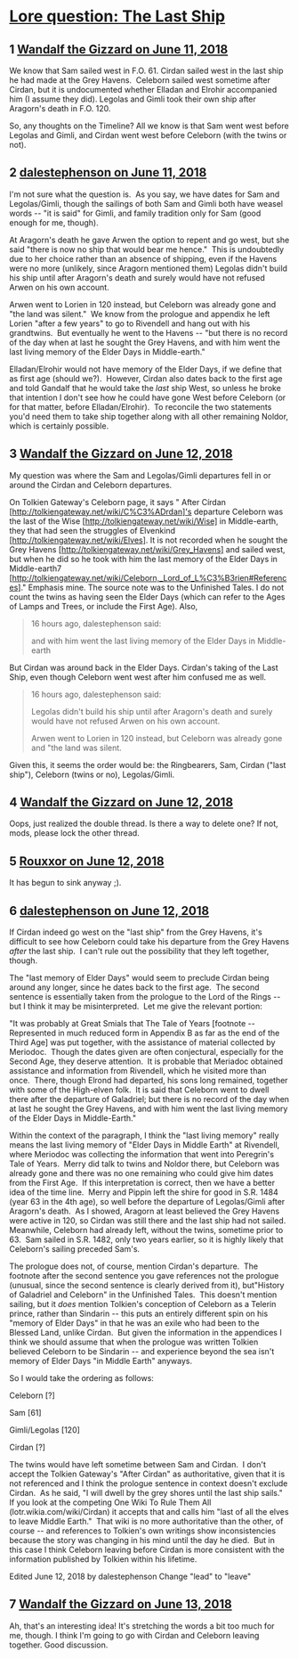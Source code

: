 # [Lore question: The Last Ship](https://community.fantasyflightgames.com/topic/277613-lore-question-the-last-ship/)

## 1 [Wandalf the Gizzard on June 11, 2018](https://community.fantasyflightgames.com/topic/277613-lore-question-the-last-ship/?do=findComment&comment=3369866)

We know that Sam sailed west in F.O. 61. Cirdan sailed west in the last ship he had made at the Grey Havens.  Celeborn sailed west sometime after Cirdan, but it is undocumented whether Elladan and Elrohir accompanied him (I assume they did). Legolas and Gimli took their own ship after Aragorn's death in F.O. 120.

So, any thoughts on the Timeline? All we know is that Sam went west before Legolas and Gimli, and Cirdan went west before Celeborn (with the twins or not).

## 2 [dalestephenson on June 11, 2018](https://community.fantasyflightgames.com/topic/277613-lore-question-the-last-ship/?do=findComment&comment=3370034)

I'm not sure what the question is.  As you say, we have dates for Sam and Legolas/Gimli, though the sailings of both Sam and Gimli both have weasel words -- "it is said" for Gimli, and family tradition only for Sam (good enough for me, though).

At Aragorn's death he gave Arwen the option to repent and go west, but she said "there is now no ship that would bear me hence."  This is undoubtedly due to her choice rather than an absence of shipping, even if the Havens were no more (unlikely, since Aragorn mentioned them) Legolas didn't build his ship until after Aragorn's death and surely would have not refused Arwen on his own account.

Arwen went to Lorien in 120 instead, but Celeborn was already gone and "the land was silent."  We know from the prologue and appendix he left Lorien "after a few years" to go to Rivendell and hang out with his grandtwins.  But eventually he went to the Havens -- "but there is no record of the day when at last he sought the Grey Havens, and with him went the last living memory of the Elder Days in Middle-earth."

Elladan/Elrohir would not have memory of the Elder Days, if we define that as first age (should we?).  However, Cirdan also dates back to the first age and told Gandalf that he would take the *last* ship West, so unless he broke that intention I don't see how he could have gone West before Celeborn (or for that matter, before Elladan/Elrohir).  To reconcile the two statements you'd need them to take ship together along with all other remaining Noldor, which is certainly possible.

## 3 [Wandalf the Gizzard on June 12, 2018](https://community.fantasyflightgames.com/topic/277613-lore-question-the-last-ship/?do=findComment&comment=3370732)

My question was where the Sam and Legolas/Gimli departures fell in or around the Cirdan and Celeborn departures.

On Tolkien Gateway's Celeborn page, it says " After Círdan [http://tolkiengateway.net/wiki/C%C3%ADrdan]'s departure Celeborn was the last of the Wise [http://tolkiengateway.net/wiki/Wise] in Middle-earth, they that had seen the struggles of Elvenkind [http://tolkiengateway.net/wiki/Elves]. It is not recorded when he sought the Grey Havens [http://tolkiengateway.net/wiki/Grey_Havens] and sailed west, but when he did so he took with him the last memory of the Elder Days in Middle-earth7 [http://tolkiengateway.net/wiki/Celeborn,_Lord_of_L%C3%B3rien#References]." Emphasis mine. The source note was to the Unfinished Tales. I do not count the twins as having seen the Elder Days (which can refer to the Ages of Lamps and Trees, or include the First Age). Also,

> 16 hours ago, dalestephenson said:
> 
> and with him went the last living memory of the Elder Days in Middle-earth

But Cirdan was around back in the Elder Days. Cirdan's taking of the Last Ship, even though Celeborn went west after him confused me as well.

> 16 hours ago, dalestephenson said:
> 
> Legolas didn't build his ship until after Aragorn's death and surely would have not refused Arwen on his own account.
> 
> Arwen went to Lorien in 120 instead, but Celeborn was already gone and "the land was silent﻿.

Given this, it seems the order would be: the Ringbearers, Sam, Cirdan ("last ship"), Celeborn (twins or no), Legolas/Gimli.

## 4 [Wandalf the Gizzard on June 12, 2018](https://community.fantasyflightgames.com/topic/277613-lore-question-the-last-ship/?do=findComment&comment=3370734)

Oops, just realized the double thread. Is there a way to delete one? If not, mods, please lock the other thread.

## 5 [Rouxxor on June 12, 2018](https://community.fantasyflightgames.com/topic/277613-lore-question-the-last-ship/?do=findComment&comment=3370742)

It has begun to sink anyway ;).

## 6 [dalestephenson on June 12, 2018](https://community.fantasyflightgames.com/topic/277613-lore-question-the-last-ship/?do=findComment&comment=3370782)

If Cirdan indeed go west on the "last ship" from the Grey Havens, it's difficult to see how Celeborn could take his departure from the Grey Havens *after* the last ship.  I can't rule out the possibility that they left together, though.

The "last memory of Elder Days" would seem to preclude Cirdan being around any longer, since he dates back to the first age.  The second sentence is essentially taken from the prologue to the Lord of the Rings -- but I think it may be misinterpreted.  Let me give the relevant portion:

"It was probably at Great Smials that The Tale of Years [footnote -- Represented in much reduced form in Appendix B as far as the end of the Third Age] was put together, with the assistance of material collected by Meriodoc.  Though the dates given are often conjectural, especially for the Second Age, they deserve attention.  It is probable that Meriadoc obtained assistance and information from Rivendell, which he visited more than once.  There, though Elrond had departed, his sons long remained, together with some of the High-elven folk.  It is said that Celeborn went to dwell there after the departure of Galadriel; but there is no record of the day when at last he sought the Grey Havens, and with him went the last living memory of the Elder Days in Middle-Earth."

Within the context of the paragraph, I think the "last living memory" really means the last living memory of "Elder Days in Middle Earth" at Rivendell, where Meriodoc was collecting the information that went into Peregrin's Tale of Years.  Merry did talk to twins and Noldor there, but Celeborn was already gone and there was no one remaining who could give him dates from the First Age.  If this interpretation is correct, then we have a better idea of the time line.  Merry and Pippin left the shire for good in S.R. 1484 (year 63 in the 4th age), so well before the departure of Legolas/Gimli after Aragorn's death.  As I showed, Aragorn at least believed the Grey Havens were active in 120, so Cirdan was still there and the last ship had not sailed.  Meanwhile, Celeborn had already left, without the twins, sometime prior to 63.  Sam sailed in S.R. 1482, only two years earlier, so it is highly likely that Celeborn's sailing preceded Sam's.

The prologue does not, of course, mention Cirdan's departure.  The footnote after the second sentence you gave references not the prologue (unusual, since the second sentence is clearly derived from it), but"History of Galadriel and Celeborn" in the Unfinished Tales.  This doesn't mention sailing, but it *does* mention Tolkien's conception of Celeborn as a Telerin prince, rather than Sindarin -- this puts an entirely different spin on his "memory of Elder Days" in that he was an exile who had been to the Blessed Land, unlike Cirdan.  But given the information in the appendices I think we should assume that when the prologue was written Tolkien believed Celeborn to be Sindarin -- and experience beyond the sea isn't memory of Elder Days "in Middle Earth" anyways.

So I would take the ordering as follows:

Celeborn [?]

Sam [61]

Gimli/Legolas [120]

Cirdan [?]

The twins would have left sometime between Sam and Cirdan.  I don't accept the Tolkien Gateway's "After Cirdan" as authoritative, given that it is not referenced and I think the prologue sentence in context doesn't exclude Cirdan.  As he said, "I will dwell by the grey shores until the last ship sails."  If you look at the competing One Wiki To Rule Them All (lotr.wikia.com/wiki/Cirdan) it accepts that and calls him "last of all the elves to leave Middle Earth."  That wiki is no more authoritative than the other, of course -- and references to Tolkien's own writings show inconsistencies because the story was changing in his mind until the day he died.  But in this case I think Celeborn leaving before Cirdan is more consistent with the information published by Tolkien within his lifetime.

Edited June 12, 2018 by dalestephenson
Change "lead" to "leave"

## 7 [Wandalf the Gizzard on June 13, 2018](https://community.fantasyflightgames.com/topic/277613-lore-question-the-last-ship/?do=findComment&comment=3372120)

Ah, that's an interesting idea! It's stretching the words a bit too much for me, though. I think I'm going to go with Cirdan and Celeborn leaving together. Good discussion.

